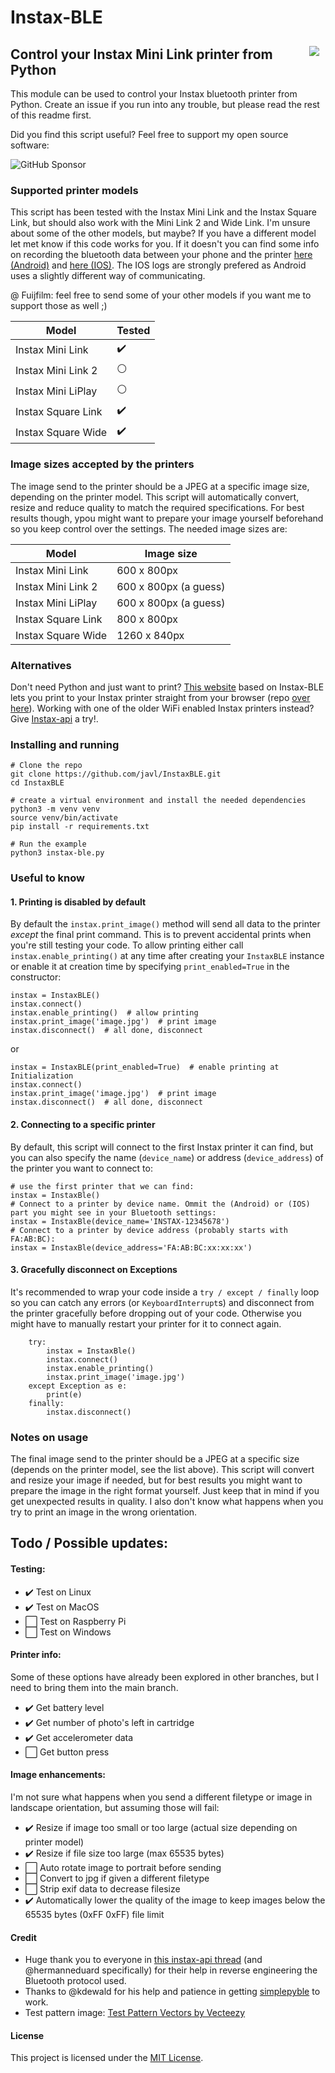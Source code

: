 # Instax-BLE

<img align="right" style="margin:10px" src="https://github.com/javl/Instax-Bluetooth/blob/main/instax-bluetooth.gif?raw=true">

## Control your Instax Mini Link printer from Python

This module can be used to control your Instax bluetooth printer from Python. Create an issue if you run into any trouble, but please read the rest of this readme first.

Did you find this script useful? Feel free to support my open source software:

![GitHub Sponsor](https://img.shields.io/github/sponsors/javl?label=Sponsor&logo=GitHub)

### Supported printer models
This script has been tested with the Instax Mini Link and the Instax Square Link, but should also work with the Mini Link 2 and Wide Link. I'm unsure about some of the other models, but maybe? If you have a different model let met know if this code works for you. If it doesn't you can find some info on recording the bluetooth data between your phone and the printer [here (Android)](https://github.com/javl/InstaxBLE/issues/4#issuecomment-1484123671) and [here (IOS)](https://github.com/jpwsutton/instax_api/issues/21#issuecomment-751651250). The IOS logs are strongly prefered as Android uses a slightly different way of communicating.

@ Fuijfilm: feel free to send some of your other models if you want me to support those as well ;)

| Model | Tested |
| --- | --- |
| Instax Mini Link | :heavy_check_mark: |
| Instax Mini Link 2 | :white_circle: |
| Instax Mini LiPlay | :white_circle: |
| Instax Square Link | :heavy_check_mark: |
| Instax Square Wide | :heavy_check_mark: |


### Image sizes accepted by the printers
The image send to the printer should be a JPEG at a specific image size, depending on the printer model. This script will automatically convert, resize and reduce quality to match the required specifications. For best results though, ypou might want to prepare your image yourself beforehand so you keep control over the settings. 
The needed image sizes are:

| Model | Image size |
| --- | --- |
| Instax Mini Link | 600 x 800px |
| Instax Mini Link 2 | 600 x 800px (a guess) |
| Instax Mini LiPlay | 600 x 800px (a guess) |
| Instax Square Link | 800 x 800px |
| Instax Square Wide | 1260 x 840px |

### Alternatives
Don't need Python and just want to print? [This website](https://instax-link-web.vercel.app/) based on Instax-BLE lets you print to your Instax printer straight from your browser (repo [over here](https://github.com/linssenste/instax-link-web)).
Working with one of the older WiFi enabled Instax printers instead? Give [Instax-api](https://github.com/jpwsutton/instax_api) a try!.


### Installing and running
    
    # Clone the repo
    git clone https://github.com/javl/InstaxBLE.git
    cd InstaxBLE
    
    # create a virtual environment and install the needed dependencies
    python3 -m venv venv
    source venv/bin/activate
    pip install -r requirements.txt
    
    # Run the example
    python3 instax-ble.py


### Useful to know

#### 1. Printing is disabled by default
By default the `instax.print_image()` method will send all data to the printer _except_ the final print command. This is to prevent accidental prints when you're still testing your code. To allow printing either call `instax.enable_printing()` at any time after creating your `InstaxBLE` instance or enable it at creation time by specifying `print_enabled=True` in the constructor:

    instax = InstaxBLE()
    instax.connect()
    instax.enable_printing()  # allow printing
    instax.print_image('image.jpg')  # print image
    instax.disconnect()  # all done, disconnect


or

    instax = InstaxBLE(print_enabled=True)  # enable printing at Initialization
    instax.connect()
    instax.print_image('image.jpg')  # print image
    instax.disconnect()  # all done, disconnect

#### 2. Connecting to a specific printer

By default, this script will connect to the first Instax printer it can find, but you can also specify the name (`device_name`) or address (`device_address`) of the printer you want to connect to:

    # use the first printer that we can find:
    instax = InstaxBle()
    # Connect to a printer by device name. Ommit the (Android) or (IOS) part you might see in your Bluetooth settings:
    instax = InstaxBle(device_name='INSTAX-12345678')
    # Connect to a printer by device address (probably starts with FA:AB:BC):
    instax = InstaxBle(device_address='FA:AB:BC:xx:xx:xx')

#### 3. Gracefully disconnect on Exceptions

It's recommended to wrap your code inside a `try / except / finally` loop so you can catch any errors (or `KeyboardInterrupt`s) and disconnect from the printer gracefully before dropping out of your code. Otherwise you might have to manually restart your printer for it to connect again.

        try:
            instax = InstaxBle()
            instax.connect()
            instax.enable_printing()
            instax.print_image('image.jpg')
        except Exception as e:
            print(e)
        finally:
            instax.disconnect()

### Notes on usage

The final image send to the printer should be a JPEG at a specific size (depends on the printer model, see the list above). This script will convert and resize your image if needed, but for best results you might want to prepare the image in the right format yourself. Just keep that in mind if you get unexpected results in quality. I also don't know what happens when you try to print an image in the wrong orientation.

## Todo / Possible updates:

#### Testing:
- :heavy_check_mark: Test on Linux
- :heavy_check_mark: Test on MacOS
- :white_large_square: Test on Raspberry Pi
- :white_large_square: Test on Windows

#### Printer info:
Some of these options have already been explored in other branches, but I need to bring them into the main branch.
- :heavy_check_mark: Get battery level
- :heavy_check_mark: Get number of photo's left in cartridge
- :heavy_check_mark: Get accelerometer data
- :white_large_square: Get button press

#### Image enhancements:
I'm not sure what happens when you send a different filetype or image in landscape orientation, but assuming those will fail:
- :heavy_check_mark: Resize if image too small or too large (actual size depending on printer model)
- :heavy_check_mark: Resize if file size too large (max 65535 bytes)
- :white_large_square: Auto rotate image to portrait before sending
- :white_large_square: Convert to jpg if given a different filetype
- :white_large_square: Strip exif data to decrease filesize
- :heavy_check_mark: Automatically lower the quality of the image to keep images below the 65535 bytes (0xFF 0xFF) file limit


#### Credit
* Huge thank you to everyone in [this instax-api thread](https://github.com/jpwsutton/instax_api/issues/21#issuecomment-1352639100) (and @hermanneduard specifically) for their help in reverse engineering the Bluetooth protocol used.
* Thanks to @kdewald for his help and patience in getting [simplepyble](https://pypi.org/project/simplepyble/) to work.
* Test pattern image: [Test Pattern Vectors by Vecteezy](https://www.vecteezy.com/free-vector/test-pattern)

#### License
This project is licensed under the [MIT License](LICENSE.md).
